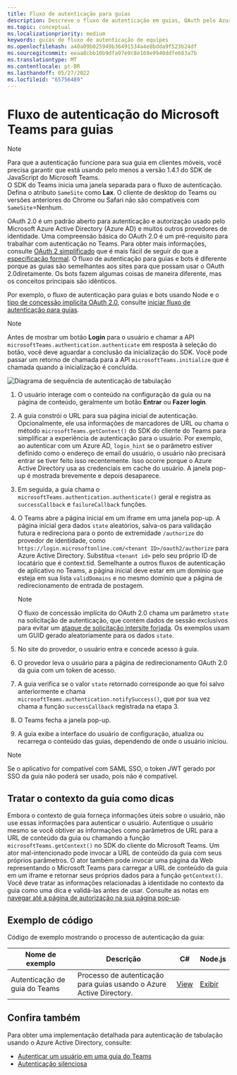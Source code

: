 ```yaml
---
title: Fluxo de autenticação para guias
description: Descreve o fluxo de autenticação em guias, OAuth pelo Azure Active Directory e fornece amostra de código
ms.topic: conceptual
ms.localizationpriority: medium
keywords: guias de fluxo de autenticação de equipes
ms.openlocfilehash: a40a09b025949b36491534a4e8bdda9f523b24df
ms.sourcegitcommit: eeaa8cbb10b9dfa97e9c8e169e9940ddfe683a7b
ms.translationtype: MT
ms.contentlocale: pt-BR
ms.lasthandoff: 05/27/2022
ms.locfileid: "65756489"
---
```

# <a name="microsoft-teams-authentication-flow-for-tabs"></a>Fluxo de autenticação do Microsoft Teams para guias

> [!NOTE]
> Para que a autenticação funcione para sua guia em clientes móveis, você precisa garantir que está usando pelo menos a versão 1.4.1 do SDK de JavaScript do Microsoft Teams.  
> O SDK do Teams inicia uma janela separada para o fluxo de autenticação. Defina o atributo `SameSite` como **Lax**. O cliente de desktop do Teams ou versões anteriores do Chrome ou Safari não são compatíveis com `SameSite`=Nenhum.

OAuth 2.0 é um padrão aberto para autenticação e autorização usado pelo Microsoft Azure Active Directory (Azure AD) e muitos outros provedores de identidade. Uma compreensão básica do OAuth 2.0 é um pré-requisito para trabalhar com autenticação no Teams. Para obter mais informações, consulte [OAuth 2 simplificado](https://aaronparecki.com/oauth-2-simplified/) que é mais fácil de seguir do que a [especificação formal](https://oauth.net/2/). O fluxo de autenticação para guias e bots é diferente porque as guias são semelhantes aos sites para que possam usar o OAuth 2.0diretamente. Os bots fazem algumas coisas de maneira diferente, mas os conceitos principais são idênticos.

Por exemplo, o fluxo de autenticação para guias e bots usando Node e o [tipo de concessão implícita OAuth 2.0](https://oauth.net/2/grant-types/implicit/), consulte [iniciar fluxo de autenticação para guias](~/tabs/how-to/authentication/auth-tab-aad.md#initiate-authentication-flow).

> [!NOTE]
> Antes de mostrar um botão **Login** para o usuário e chamar a API `microsoftTeams.authentication.authenticate` em resposta à seleção do botão, você deve aguardar a conclusão da inicialização do SDK. Você pode passar um retorno de chamada para a API `microsoftTeams.initialize` que é chamada quando a inicialização é concluída.

![Diagrama de sequência de autenticação de tabulação](~/assets/images/authentication/tab_auth_sequence_diagram.png)

1. O usuário interage com o conteúdo na configuração da guia ou na página de conteúdo, geralmente um botão **Entrar** ou **Fazer login**.
2. A guia constrói o URL para sua página inicial de autenticação. Opcionalmente, ele usa informações de marcadores de URL ou chama o método `microsoftTeams.getContext()` do SDK do cliente do Teams para simplificar a experiência de autenticação para o usuário. Por exemplo, ao autenticar com um Azure AD, `login_hint` se o parâmetro estiver definido como o endereço de email do usuário, o usuário não precisará entrar se tiver feito isso recentemente. Isso ocorre porque o Azure Active Directory usa as credenciais em cache do usuário. A janela pop-up é mostrada brevemente e depois desaparece.
3. Em seguida, a guia chama o `microsoftTeams.authentication.authenticate()` geral e registra as `successCallback` e `failureCallback` funções.
4. O Teams abre a página inicial em um iframe em uma janela pop-up. A página inicial gera dados `state` aleatórios, salva-os para validação futura e redireciona para o ponto de extremidade `/authorize` do provedor de identidade, como `https://login.microsoftonline.com/<tenant ID>/oauth2/authorize` para Azure Active Directory. Substitua `<tenant id>` pelo seu próprio ID de locatário que é context.tid.
Semelhante a outros fluxos de autenticação de aplicativo no Teams, a página inicial deve estar em um domínio que esteja em sua lista `validDomains` e no mesmo domínio que a página de redirecionamento de entrada de postagem.

    > [!NOTE]
    > O fluxo de concessão implícita do OAuth 2.0 chama um parâmetro `state` na solicitação de autenticação, que contém dados de sessão exclusivos para evitar um [ataque de solicitação intersite forjada](https://en.wikipedia.org/wiki/Cross-site_request_forgery). Os exemplos usam um GUID gerado aleatoriamente para os dados `state`.

5. No site do provedor, o usuário entra e concede acesso à guia.
6. O provedor leva o usuário para a página de redirecionamento OAuth 2.0 da guia com um token de acesso.
7. A guia verifica se o valor `state` retornado corresponde ao que foi salvo anteriormente e chama `microsoftTeams.authentication.notifySuccess()`, que por sua vez chama a função `successCallback` registrada na etapa 3.
8. O Teams fecha a janela pop-up.
9. A guia exibe a interface do usuário de configuração, atualiza ou recarrega o conteúdo das guias, dependendo de onde o usuário iniciou.

> [!NOTE]
> Se o aplicativo for compatível com SAML SSO, o token JWT gerado por SSO da guia não poderá ser usado, pois não é compatível.

## <a name="treat-tab-context-as-hints"></a>Tratar o contexto da guia como dicas

Embora o contexto de guia forneça informações úteis sobre o usuário, não use essas informações para autenticar o usuário. Autentique o usuário mesmo se você obtiver as informações como parâmetros de URL para a URL de conteúdo da guia ou chamando a função `microsoftTeams.getContext()` no SDK do cliente do Microsoft Teams. Um ator mal-intencionado pode invocar a URL de conteúdo da guia com seus próprios parâmetros. O ator também pode invocar uma página da Web representando o Microsoft Teams para carregar a URL de conteúdo da guia em um iframe e retornar seus próprios dados para a função `getContext()`. Você deve tratar as informações relacionadas à identidade no contexto da guia como uma dica e validá-las antes de usar. Consulte as notas em [navegar até a página de autorização na sua página pop-up](~/tabs/how-to/authentication/auth-tab-aad.md#navigate-to-the-authorization-page-from-your-pop-up-page).

## <a name="code-sample"></a>Exemplo de código

Código de exemplo mostrando o processo de autenticação da guia:

| **Nome de exemplo** | **Descrição** | **C#** | **Node.js** |
|-----------------|-----------------|-------------|------------|
| Autenticação de guia do Teams | Processo de autenticação para guias usando o Azure Active Directory. | [View](https://github.com/OfficeDev/Microsoft-Teams-Samples/tree/main/samples/app-complete-sample/csharp) | [Exibir](https://github.com/OfficeDev/Microsoft-Teams-Samples/tree/main/samples/app-complete-sample/nodejs) |

## <a name="see-also"></a>Confira também

Para obter uma implementação detalhada para autenticação de tabulação usando o Azure Active Directory, consulte:

* [Autenticar um usuário em uma guia do Teams](~/tabs/how-to/authentication/auth-tab-AAD.md)
* [Autenticação silenciosa](~/tabs/how-to/authentication/auth-silent-AAD.md)
